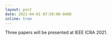 ```yaml
---
layout: post
date: 2021-04-01 07:59:00-0400
inline: true
---
```


Three papers will be presented at IEEE ICRA 2021.
